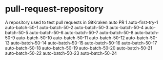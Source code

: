 # pull-request-repository
A repository used to test pull requests in GitKraken
auto PR 1
auto-first-try-1
auto-batch-50-1
auto-batch-50-2
auto-batch-50-3
auto-batch-50-4
auto-batch-50-5
auto-batch-50-6
auto-batch-50-7
auto-batch-50-8
auto-batch-50-9
auto-batch-50-10
auto-batch-50-11
auto-batch-50-12
auto-batch-50-13
auto-batch-50-14
auto-batch-50-15
auto-batch-50-16
auto-batch-50-17
auto-batch-50-18
auto-batch-50-19
auto-batch-50-20
auto-batch-50-21
auto-batch-50-22
auto-batch-50-23
auto-batch-50-24

